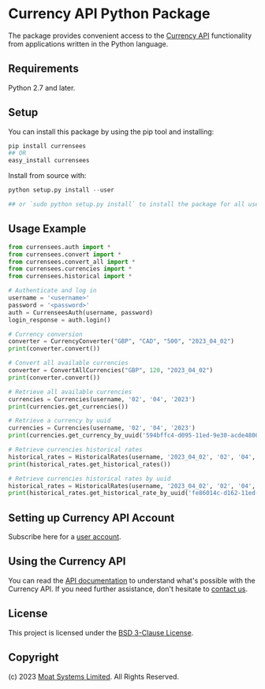 # Currency API Python Package

The package provides convenient access to the [Currency API](https://moatsystems.com/currency-api/) functionality from applications written in the Python language.

## Requirements

Python 2.7 and later.

## Setup

You can install this package by using the pip tool and installing:

```python
pip install currensees
## OR
easy_install currensees
```

Install from source with:

```python
python setup.py install --user

## or `sudo python setup.py install` to install the package for all users
```

Usage Example
-------------

```python
from currensees.auth import *
from currensees.convert import *
from currensees.convert_all import *
from currensees.currencies import *
from currensees.historical import *

# Authenticate and log in
username = '<username>'
password = '<password>'
auth = CurrenseesAuth(username, password)
login_response = auth.login()

# Currency conversion
converter = CurrencyConverter("GBP", "CAD", "500", "2023_04_02")
print(converter.convert())

# Convert all available currencies
converter = ConvertAllCurrencies("GBP", 120, "2023_04_02")
print(converter.convert())

# Retrieve all available currencies
currencies = Currencies(username, '02', '04', '2023')
print(currencies.get_currencies())

# Retrieve a currency by uuid
currencies = Currencies(username, '02', '04', '2023')
print(currencies.get_currency_by_uuid('594bffc4-d095-11ed-9e30-acde48001122'))

# Retrieve currencies historical rates
historical_rates = HistoricalRates(username, '2023_04_02', '02', '04', '2023')
print(historical_rates.get_historical_rates())

# Retrieve currencies historical rates by uuid
historical_rates = HistoricalRates(username, '2023_04_02', '02', '04', '2023')
print(historical_rates.get_historical_rate_by_uuid('fe86014c-d162-11ed-a2dc-acde48001122'))
```

## Setting up Currency API Account

Subscribe here for a [user account](https://moatsystems.com/currency-api/).


## Using the Currency API

You can read the [API documentation](https://docs.currensees.com/) to understand what's possible with the Currency API. If you need further assistance, don't hesitate to [contact us](https://moatsystems.com/contact/).


## License

This project is licensed under the [BSD 3-Clause License](https://moatsystems.com/assets/license/BSD_3_Clause.txt).


## Copyright

(c) 2023 [Moat Systems Limited](https://moatsystems.com/). All Rights Reserved.

